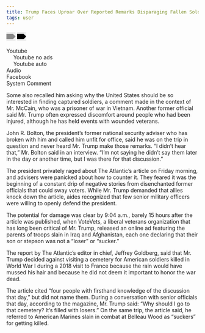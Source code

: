```yaml
---
title: Trump Faces Uproar Over Reported Remarks Disparaging Fallen Soldiers
tags: user
---
```


<link rel="stylesheet" href="/assets/css/toc.css">
<script src="/assets/js/toc.js"/></script>
<div id="toc_container">
<div style="min-width: 24px; min-height: 24px;">
<button onclick="toggle_visibility('toc');" class="Show" style="padding: 0; border-width: 0px;"><svg xmlns="http://www.w3.org/2000/svg" width="24" height="24" viewBox="0 0 24 24" style="fill: #888888;"><path d="M17 5h-17v14h17l7-7z"></path></svg></button>
<button onclick="toggle_visibility('toc');" class="Hide" style="padding: 0; border-width: 0px;"><svg xmlns="http://www.w3.org/2000/svg" width="24" height="24" viewBox="0 0 24 24"><path d="M17 5h-17v14h17l7-7z"></path></svg></button>
<div id="toc">
<ul class="toc_list ul-toc">
<li><a class="p-toc" href="#First_Point_Header" style="background-image: none;">Youtube</a><ul style="margin-block-start: 0px; margin-block-end: 0px;">
<li><a class="p-toc" href="#First_Sub_Point_a" style="background-image: none;">Youtube no ads</a></li>
<li><a class="p-toc" href="#First_Sub_Point_b" style="background-image: none;">Youtube auto</a></li>
</ul> </li>
<li><a class="p-toc" href="#Second_Point_Header" style="background-image: none;">Audio</a></li>
<li><a class="p-toc" href="#Third_Point_Header" style="background-image: none;">Facebook</a></li>
<li><a class="p-toc" href="#Fourth_Point_Header" style="background-image: none;">System Comment</a></li>
</ul>
</div>
</div>
</div>

Some also recalled him asking why the United States should be so interested in finding captured soldiers, a comment made in the context of Mr. McCain, who was a prisoner of war in Vietnam. Another former official said Mr. Trump often expressed discomfort around people who had been injured, although he has held events with wounded veterans.

John R. Bolton, the president’s former national security adviser who has broken with him and called him unfit for office, said he was on the trip in question and never heard Mr. Trump make those remarks. “I didn’t hear that,” Mr. Bolton said in an interview. “I’m not saying he didn’t say them later in the day or another time, but I was there for that discussion.”

The president privately raged about The Atlantic’s article on Friday morning, and advisers were panicked about how to counter it. They feared it was the beginning of a constant drip of negative stories from disenchanted former officials that could sway voters. While Mr. Trump demanded that allies knock down the article, aides recognized that few senior military officers were willing to openly defend the president.

The potential for damage was clear by 9:04 a.m., barely 15 hours after the article was published, when VoteVets, a liberal veterans organization that has long been critical of Mr. Trump, released an online ad featuring the parents of troops slain in Iraq and Afghanistan, each one declaring that their son or stepson was not a “loser” or “sucker.”

The report by The Atlantic’s editor in chief, Jeffrey Goldberg, said that Mr. Trump decided against visiting a cemetery for American soldiers killed in World War I during a 2018 visit to France because the rain would have mussed his hair and because he did not deem it important to honor the war dead.

The article cited “four people with firsthand knowledge of the discussion that day,” but did not name them. During a conversation with senior officials that day, according to the magazine, Mr. Trump said: “Why should I go to that cemetery? It’s filled with losers.” On the same trip, the article said, he referred to American Marines slain in combat at Belleau Wood as “suckers” for getting killed.
